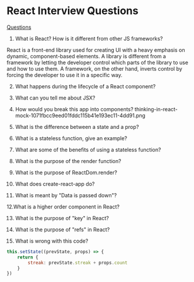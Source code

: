 # React Interview Questions

[Questions](https://app.schoology.com/page/1908602590)

1. What is React? How is it different from other JS frameworks?

React is a front-end library used for creating UI with a heavy emphasis on dynamic, component-based elements.  A library is different from a framework by letting the developer control which parts of the library to use and how to use them.  A framework, on the other hand, inverts control by forcing the developer to use it in a specific way.

2. What happens during the lifecycle of a React component?
 

3. What can you tell me about JSX?
 

4. How would you break this app into components?
thinking-in-react-mock-1071fbcc9eed01fddc115b41e193ec11-4dd91.png
 

5. What is the difference between a state and a prop?
 

 

6. What is a stateless function, give an example?
 

 

7. What are some of the benefits of using a stateless function?
 

 

8. What is the purpose of the render function?
 

 

9. What is the purpose of ReactDom.render?
 

 

10. What does create-react-app do?
 

 

11. What is meant by "Data is passed down"?
 

 

12.What is a higher order component in React?
 

 

13. What is the purpose of "key" in React?
 

 

14. What is the purpose of "refs" in React?
 

 

 

15. What is wrong with this code?
 
```js
this.setState((prevState, props) => { 
    return { 
        streak: prevState.streak + props.count 
    }
})
```